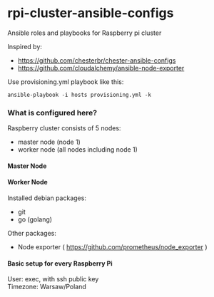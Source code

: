 # rpi-cluster-ansible-configs
Ansible roles and playbooks for Raspberry pi cluster

Inspired by: 
* https://github.com/chesterbr/chester-ansible-configs
* https://github.com/cloudalchemy/ansible-node-exporter

Use provisioning.yml playbook like this:
```
ansible-playbook -i hosts provisioning.yml -k
```

### What is configured here? ###

Raspberry cluster consists of 5 nodes:
* master node (node 1)
* worker node (all nodes including node 1)

#### Master Node ####

#### Worker Node ####
Installed debian packages:
* git
* go (golang)

Other packages:
* Node exporter ( https://github.com/prometheus/node_exporter )

#### Basic setup for every Raspberry Pi ####
User: exec, with ssh public key \
Timezone: Warsaw/Poland
